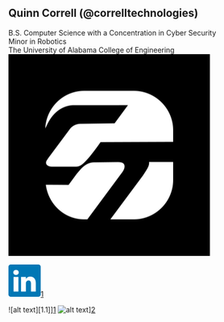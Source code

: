 ## Quinn Correll (@correlltechnologies)
B.S. Computer Science with a Concentration in Cyber Security\
Minor in Robotics\
The University of Alabama College of Engineering\
![Correll Technologies](logo.png)

<!-- display the social media buttons in your README -->

![test](https://raw.githubusercontent.com/CLorant/readme-social-icons/refs/heads/main/large/filled/linkedin.svg)[1]

![alt text][1.1]][1]
![alt text][2.2]][2]

[1.2]: https://raw.githubusercontent.com/CLorant/readme-social-icons/refs/heads/main/large/filled/linkedin.svg
[2.2]: http://i.imgur.com/9I6NRUm.png (github icon)

[1]: http://www.twitter.com/carlsednaoui
[2]: http://www.facebook.com/sednaoui

